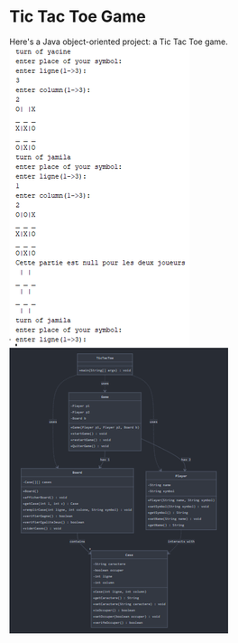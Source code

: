 # Tic Tac Toe Game
Here's a Java object-oriented project: a Tic Tac Toe game.
![image](images/game.PNG)
![image](images/class.PNG)



